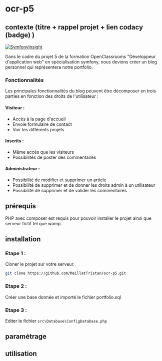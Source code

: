# ocr-p5

## contexte (titre + rappel projet + lien codacy (badge) )
[![SymfonyInsight](https://insight.symfony.com/projects/298b5fcf-0828-4207-b5ca-5c4696451c88/mini.svg)](https://insight.symfony.com/projects/298b5fcf-0828-4207-b5ca-5c4696451c88)

Dans le cadre du projet 5 de la formation OpenClassrooms "Développeur d'application web" en spécialisation symfony, nous devions créer un blog personnel qui représentera notre portfolio.

### Fonctionnalités 

Les principales fonctionnalités du blog peuvent être décomposer en trois parties en fonction des droits de l'utilisateur :

#### Visiteur :
* Accès à la page d'accueil
* Envoie formulaire de contact
* Voir les différents projets

#### Inscrits :
* Même accès que les visiteurs
* Possibilités de poster des commentaires

#### Administrateur : 
* Possibilité de modifier et supprimer un article
* Possibilité de supprimer et de donner les droits admin à un utilisateur
* Possibilité de supprimer et de valider les commentaires

## prérequis

PHP avec composer est requis pour pouvoir installer le projet ainsi que serveur fictif tel que wamp.

## installation

### Etape 1 : 

Cloner le projet sur votre serveur.
```bash
git clone https://github.com/MeillatTristan/ocr-p5.git
```

### Etape 2 :

Créer une base donnée et importé le fichier portfolio.sql

### Etape 3 : 

Editer le fichier ```src\Database\ConfigDatabase.php```

## paramétrage

## utilisation
